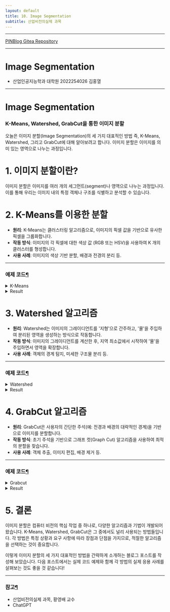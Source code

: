 ```yaml
---
layout: default
title: 10. Image Segmentation
subtitle: 산업비전의실제 과목
---
```

-----

[PINBlog Gitea Repository](https://gitea.pinblog.codes/CBNU/10_Image_Segmentation)

-----

# Image Segmentation
- 산업인공지능학과 대학원
    2022254026
        김홍열


---


# **Image Segmentation**
### **K-Means, Watershed, GrabCut을 통한 이미지 분할**

오늘은 이미지 분할(Image Segmentation)의 세 가지 대표적인 방법
즉, K-Means, Watershed, 그리고 GrabCut에 대해 알아보려고 합니다. 
이미지 분할은 이미지를 의미 있는 영역으로 나누는 과정입니다.


# **1. 이미지 분할이란?**

이미지 분할은 이미지를 여러 개의 세그먼트(segment)나 영역으로 나누는 과정입니다. 
이를 통해 우리는 이미지 내의 특정 객체나 구조를 식별하고 분석할 수 있습니다.


# **2. K-Means를 이용한 분할**

- **원리**: K-Means는 클러스터링 알고리즘으로, 이미지의 픽셀 값을 기반으로 유사한 픽셀을 그룹화합니다.
- **작동 방식**: 이미지의 각 픽셀에 대한 색상 값 (RGB 또는 HSV)을 사용하여 K 개의 클러스터를 형성합니다.
- **사용 사례**: 이미지의 색상 기반 분할, 배경과 전경의 분리 등.

---

### 예제 코드[¶]()

<details>
<summary>K-Means</summary>
<div markdown="1">
  
```python

import cv2
import numpy as np
import matplotlib.pyplot as plt

image = cv2.imread('./Lenna.png').astype(np.float32) / 255.
image_lab = cv2.cvtColor(image, cv2.COLOR_BGR2Lab)

data = image_lab.reshape((-1, 3))

num_classes = 8
criteria = (cv2.TERM_CRITERIA_EPS + cv2.TERM_CRITERIA_MAX_ITER, 50, 0.1)
_, labels, centers = cv2.kmeans(data, num_classes, None, criteria, 10, cv2.KMEANS_RANDOM_CENTERS)

segmented_lab = centers[labels.flatten()].reshape(image.shape)
segmented = cv2.cvtColor(segmented_lab, cv2.COLOR_Lab2RGB)

plt.subplot(121)
plt.axis('off')
plt.title('original')
plt.imshow(image[:,:,[2,1,0]])
plt.subplot(122)
plt.axis('off')
plt.title('segmented')
plt.imshow(segmented)
plt.show()

```

</div>
</details>

<details>
<summary>Result</summary>


![Result](/assets/img/seg1.png)


<div markdown="1">
</div>
</details>

# **3. Watershed 알고리즘**

- **원리**: Watershed는 이미지의 그레이디언트를 '지형'으로 간주하고, '물'을 주입하여 분리된 영역을 생성하는 방식으로 작동합니다.
- **작동 방식**: 이미지의 그레이디언트를 계산한 후, 지역 최소값에서 시작하여 '물'을 주입하면서 영역을 확장합니다.
- **사용 사례**: 객체의 경계 탐지, 미세한 구조물 분리 등.

---

### 예제 코드[¶]()

<details>
<summary>Watershed</summary>
<div markdown="1">
  
```python

import cv2
import numpy as np
from random import randint

img = cv2.imread('./lenna.png')
show_img = np.copy(img)

seeds = np.full(img.shape[0:2], 0, np.int32)
segmentation = np.full(img.shape, 0, np.uint8)

n_seeds = 9

colors = []
for m in range(n_seeds):
    colors.append((255 * m / n_seeds, randint(0, 255), randint(0, 255)))


mouse_pressed = False
current_seed = 1
seeds_updated = False


def mouse_callback(event, x, y, flags, param):
    global mouse_pressed, seeds_updated

    if event == cv2.EVENT_LBUTTONDOWN:
        mouse_pressed = True
        cv2.circle(seeds, (x, y), 5, (current_seed), cv2.FILLED)
        cv2.circle(show_img, (x, y), 5, colors[current_seed - 1], cv2.FILLED)
        seeds_updated = True

    elif event == cv2.EVENT_MOUSEMOVE:
        if mouse_pressed:
            cv2.circle(seeds, (x, y), 5, (current_seed), cv2.FILLED)
            cv2.circle(show_img, (x, y), 5, colors[current_seed - 1], cv2.FILLED)
            seeds_updated = True

    elif event == cv2.EVENT_LBUTTONUP:
        mouse_pressed = False


cv2.namedWindow('image')
cv2.setMouseCallback('image', mouse_callback)

while True:
    cv2.imshow('segmentation', segmentation)
    cv2.imshow('image', show_img)

    k = cv2.waitKey(1)

    if k == 27:
        break;
    elif k == ord('c'):
        show_img = np.copy(img)
        seeds = np.full(img.shape[0:2], 0, np.int32)
        segmentation = np.full(img.shape, 0, np.uint8)
    elif k > 0 and chr(k).isdigit():
        n = int(chr(k))
        if 1 <= n <= n_seeds and not mouse_pressed:
            current_seed = n

    if seeds_updated and not mouse_pressed:
        seeds_copy = np.copy(seeds)
        cv2.watershed(img, seeds_copy)
        segmentation = np.full(img.shape, 0, np.uint8)
        for m in range(n_seeds):
            segmentation[seeds_copy == (m + 1)] = colors[m]

        seeds_updated = False
        
cv2.destroyAllWindows()

```

</div>
</details>

<details>
<summary>Result</summary>


![Result](/assets/img/seg2.png)
![Result](/assets/img/seg3.png)


<div markdown="1">
</div>
</details>


# **4. GrabCut 알고리즘**

- **원리**: GrabCut은 사용자의 간단한 주석(예: 전경과 배경의 대략적인 경계)을 기반으로 이미지를 분할합니다.
- **작동 방식**: 초기 주석을 기반으로 그래프 컷(Graph Cut) 알고리즘을 사용하여 최적의 분할을 찾습니다.
- **사용 사례**: 객체 추출, 이미지 편집, 배경 제거 등.

---

### 예제 코드[¶]()

<details>
<summary>Grabcut</summary>
<div markdown="1">
  
```python

import cv2
import numpy as np

img = cv2.imread('./lenna.png', cv2.IMREAD_COLOR)
show_img = np.copy(img)

mouse_pressed = False
y = x = w = h = 0


def mouse_callback(event, _x, _y, flags, param):
    global show_img, x, y, w, h, mouse_pressed

    if event == cv2.EVENT_LBUTTONDOWN:
        mouse_pressed = True
        x, y, = _x, _y
        show_img = np.copy(img)

    elif event == cv2.EVENT_MOUSEMOVE:
        if mouse_pressed:
            show_img = np.copy(img)
            cv2.rectangle(show_img, (x, y), (_x, _y), (0, 255, 0), 3)

    elif event == cv2.EVENT_LBUTTONUP:
        mouse_pressed = False
        w, h = _x - x, _y - y


cv2.namedWindow('image')
cv2.setMouseCallback('image', mouse_callback)

while True:
    cv2.imshow('image', show_img)
    k = cv2.waitKey(1)

    if k == ord('a') and not mouse_pressed:
        if w * h > 0:
            break

cv2.destroyAllWindows()

labels = np.zeros(img.shape[:2], np.uint8)
labels, bgdModel, fgdModel = cv2.grabCut(img, labels, (x, y, w, h), None, None, 5, cv2.GC_INIT_WITH_RECT)

show_img = np.copy(img)
show_img[(labels == cv2.GC_PR_BGD) | (labels == cv2.GC_BGD)] //= 3

cv2.imshow('image', show_img)
cv2.waitKey()
cv2.destroyAllWindows()


label = cv2.GC_BGD
lbl_clrs = {cv2.GC_BGD: (0, 0, 0), cv2.GC_FGD: (255, 255, 255)}


def mouse_callback(event, x, y, flags, param):
    global mouse_pressed

    if event == cv2.EVENT_LBUTTONDOWN:
        mouse_pressed = True
        cv2.circle(labels, (x, y), 5, label, cv2.FILLED)
        cv2.circle(show_img, (x, y), 5, lbl_clrs[label], cv2.FILLED)

    elif event == cv2.EVENT_MOUSEMOVE:
        if mouse_pressed:
            cv2.circle(labels, (x, y), 5, label, cv2.FILLED)
            cv2.circle(show_img, (x, y), 5, lbl_clrs[label], cv2.FILLED)

    elif event == cv2.EVENT_LBUTTONUP:
        mouse_pressed = False


cv2.namedWindow('image')
cv2.setMouseCallback('image', mouse_callback)

while True:
    cv2.imshow('image', show_img)
    k = cv2.waitKey(1)

    if k == ord('a') and not mouse_pressed:
        break

    elif k == ord('1'):
        label = cv2.GC_FGD - label

cv2.destroyAllWindows()


labels, bgdModel, fgdModel = cv2.grabCut(img, labels, None, bgdModel, fgdModel, 5, cv2.GC_INIT_WITH_MASK)
show_img = np.copy(img)
show_img[(labels == cv2.GC_PR_BGD) | (labels == cv2.GC_BGD)] //= 3

cv2.imshow('image', show_img)
cv2.waitKey()
cv2.destroyAllWindows()

```

</div>
</details>

<details>
<summary>Result</summary>


![Result](/assets/img/seg4.png)
![Result](/assets/img/seg5.png)
![Result](/assets/img/seg6.png)
![Result](/assets/img/seg7.png)


<div markdown="1">
</div>
</details>


# **5. 결론**

이미지 분할은 컴퓨터 비전의 핵심 작업 중 하나로, 다양한 알고리즘과 기법이 개발되어 왔습니다. 
K-Means, Watershed, GrabCut은 그 중에서도 널리 사용되는 방법들입니다. 
각 방법은 특정 상황과 요구 사항에 따라 장점과 단점을 가지므로, 적절한 알고리즘을 선택하는 것이 중요합니다.

이렇게 이미지 분할의 세 가지 대표적인 방법을 간략하게 소개하는 블로그 포스트를 작성해 보았습니다. 
다음 포스트에서는 실제 코드 예제와 함께 각 방법의 실제 응용 사례를 살펴보는 것도 좋을 것 같습니다!


---

### 참고[¶]()

- 산업비전의실제 과목, 황영배 교수
- ChatGPT
